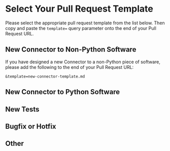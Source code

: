 # Select Your Pull Request Template
Please select the appropriate pull request template from the list below. Then copy and paste the `template=` query parameter onto the end of your Pull Request URL.

## New Connector to Non-Python Software
If you have designed a new Connector to a non-Python piece of software, please add the following to the end of your Pull Request URL:
```
&template=new-connector-template.md
```

## New Connector to Python Software

## New Tests

## Bugfix or Hotfix

## Other
